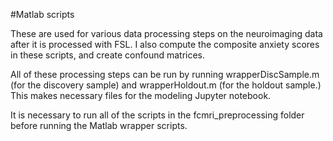 #Matlab scripts 

These are used for various data processing steps on the neuroimaging data after it is processed with FSL. I also compute the composite anxiety scores in these scripts, and create confound matrices. 

All of these processing steps can be run by running wrapperDiscSample.m (for the discovery sample) and wrapperHoldout.m (for the holdout sample.) This makes necessary files for the modeling Jupyter notebook.

It is necessary to run all of the scripts in the fcmri_preprocessing folder before running the Matlab wrapper scripts.
